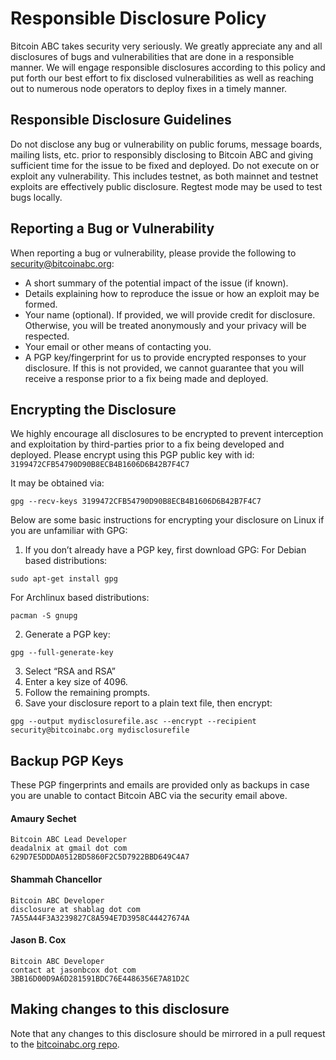 # Responsible Disclosure Policy

Bitcoin ABC takes security very seriously.  We greatly appreciate any and all disclosures of bugs and vulnerabilities that are done in a responsible manner.  We will engage responsible disclosures according to this policy and put forth our best effort to fix disclosed vulnerabilities as well as reaching out to numerous node operators to deploy fixes in a timely manner.

## Responsible Disclosure Guidelines

Do not disclose any bug or vulnerability on public forums, message boards, mailing lists, etc. prior to responsibly disclosing to Bitcoin ABC and giving sufficient time for the issue to be fixed and deployed.
Do not execute on or exploit any vulnerability.  This includes testnet, as both mainnet and testnet exploits are effectively public disclosure.  Regtest mode may be used to test bugs locally.

## Reporting a Bug or Vulnerability

When reporting a bug or vulnerability, please provide the following to security@bitcoinabc.org:
* A short summary of the potential impact of the issue (if known).
* Details explaining how to reproduce the issue or how an exploit may be formed.
* Your name (optional).  If provided, we will provide credit for disclosure.  Otherwise, you will be treated anonymously and your privacy will be respected.
* Your email or other means of contacting you.
* A PGP key/fingerprint for us to provide encrypted responses to your disclosure.  If this is not provided, we cannot guarantee that you will receive a response prior to a fix being made and deployed.

## Encrypting the Disclosure

We highly encourage all disclosures to be encrypted to prevent interception and exploitation by third-parties prior to a fix being developed and deployed.  Please encrypt using this PGP public key with id: `3199472CFB54790D90B8ECB4B1606D6B42B7F4C7`

It may be obtained via:
```
gpg --recv-keys 3199472CFB54790D90B8ECB4B1606D6B42B7F4C7
```

Below are some basic instructions for encrypting your disclosure on Linux if you are unfamiliar with GPG:

1. If you don’t already have a PGP key, first download GPG:
For Debian based distributions:
```
sudo apt-get install gpg
```
For Archlinux based distributions:
```
pacman -S gnupg
```
2. Generate a PGP key:
```
gpg --full-generate-key
```
3. Select “RSA and RSA”
4. Enter a key size of 4096.
5. Follow the remaining prompts.
6. Save your disclosure report to a plain text file, then encrypt:
```
gpg --output mydisclosurefile.asc --encrypt --recipient security@bitcoinabc.org mydisclosurefile
```

## Backup PGP Keys

These PGP fingerprints and emails are provided only as backups in case you are unable to contact Bitcoin ABC via the security email above.

#### Amaury Sechet
```
Bitcoin ABC Lead Developer
deadalnix at gmail dot com
629D7E5DDDA0512BD5860F2C5D7922BBD649C4A7
```

#### Shammah Chancellor
```
Bitcoin ABC Developer
disclosure at shablag dot com
7A55A44F3A3239827C8A594E7D3958C44427674A
```

#### Jason B. Cox
```
Bitcoin ABC Developer
contact at jasonbcox dot com
3BB16D00D9A6D281591BDC76E4486356E7A81D2C
```

## Making changes to this disclosure

Note that any changes to this disclosure should be mirrored in a pull request to the [bitcoinabc.org repo](https://github.com/Bitcoin-ABC/bitcoinabc.org).
